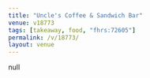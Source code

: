 ```yaml
---
title: "Uncle's Coffee & Sandwich Bar"
venue: v18773
tags: [takeaway, food, "fhrs:72605"]
permalink: /v/18773/
layout: venue
---
```

null